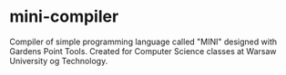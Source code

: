 # mini-compiler
Compiler of  simple programming language called "MINI" designed with Gardens Point Tools. Created for Computer Science classes at Warsaw University og Technology.

